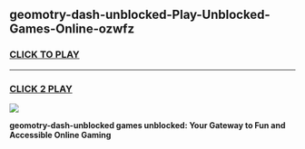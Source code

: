 
## geomotry-dash-unblocked-Play-Unblocked-Games-Online-ozwfz
<h3>
<a href="https://premium76.site?title=geomotry-dash-unblocked&ref=25A">CLICK TO PLAY</a></h3>
<hr>

<h3>
<a href="https://premium76.site?title=geomotry-dash-unblocked&ref=25A">CLICK 2 PLAY</a>
  
</h3>

<a href="https://premium76.site?title=geomotry-dash-unblocked&ref=25A"><img src="https://clearcache.store/games.png"></a>


**geomotry-dash-unblocked games unblocked: Your Gateway to Fun and Accessible Online Gaming**
